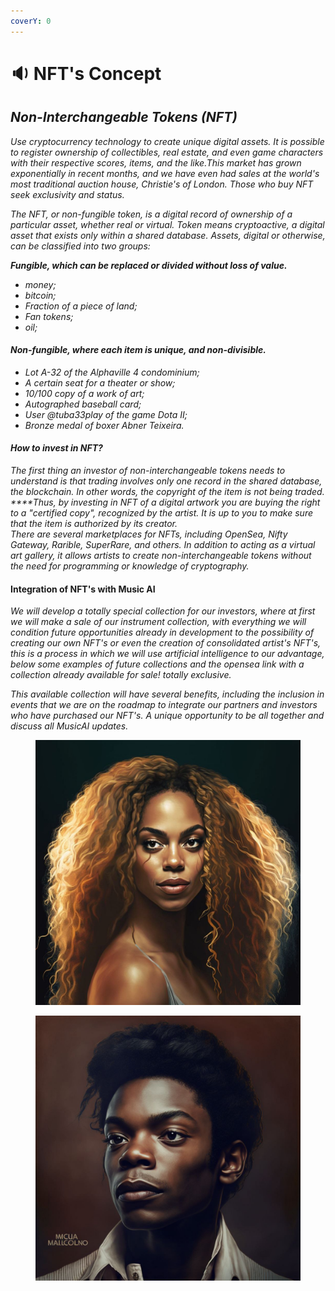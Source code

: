 ```yaml
---
coverY: 0
---
```


# 🔉 NFT's Concept

## _Non-Interchangeable Tokens (NFT)_&#x20;

_Use cryptocurrency technology to create unique digital assets. It is possible to register ownership of collectibles, real estate, and even game characters with their respective scores, items, and the like.This market has grown exponentially in recent months, and we have even had sales at the world's most traditional auction house, Christie's of London. Those who buy NFT seek exclusivity and status._

_The NFT, or non-fungible token, is a digital record of ownership of a particular asset, whether real or virtual. Token means cryptoactive, a digital asset that exists only within a shared database. Assets, digital or otherwise, can be classified into two groups:_

_**Fungible, which can be replaced or divided without loss of value.**_&#x20;

* _money;_&#x20;
* _bitcoin;_&#x20;
* _Fraction of a piece of land;_&#x20;
* _Fan tokens;_&#x20;
* _oil;_&#x20;

#### _Non-fungible, where each item is unique, and non-divisible._&#x20;

* _Lot A-32 of the Alphaville 4 condominium;_&#x20;
* _A certain seat for a theater or show;_&#x20;
* _10/100 copy of a work of art;_&#x20;
* _Autographed baseball card;_&#x20;
* _User @tuba33play of the game Dota II;_&#x20;
* _Bronze medal of boxer Abner Teixeira._

#### _How to invest in NFT?_

_The first thing an investor of non-interchangeable tokens needs to understand is that trading involves only one record in the shared database, the blockchain. In other words, the copyright of the item is not being traded._\
_****Thus, by investing in NFT of a digital artwork you are buying the right to a "certified copy", recognized by the artist. It is up to you to make sure that the item is authorized by its creator._\
_There are several marketplaces for NFTs, including OpenSea, Nifty Gateway, Rarible, SuperRare, and others. In addition to acting as a virtual art gallery, it allows artists to create non-interchangeable tokens without the need for programming or knowledge of cryptography._

#### Integration of NFT's with Music AI

_We will develop a totally special collection for our investors, where at first we will make a sale of our instrument collection, with everything we will condition future opportunities already in development to the possibility of creating our own NFT's or even the creation of consolidated artist's NFT's, this is a process in which we will use artificial intelligence to our advantage, below some examples of future collections and the opensea link with a collection already available for sale! totally exclusive._

_This available collection will have several benefits, including the inclusion in events that we are on the roadmap to integrate our partners and investors who have purchased our NFT's. A unique opportunity to be all together and discuss all MusicAI updates._

<div>

<figure><img src="../.gitbook/assets/Byonce.jpg" alt=""><figcaption></figcaption></figure>

 

<figure><img src="../.gitbook/assets/Michael Jackson.jpg" alt=""><figcaption></figcaption></figure>

</div>
